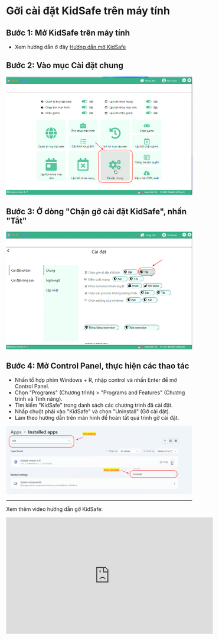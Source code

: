 # Gỡi cài đặt KidSafe trên máy tính

## Bước 1: Mở KidSafe trên máy tính

-   Xem hướng dẫn ở đây [Hướng dẫn mở KidSafe](../open-pc)

## Bước 2: Vào mục Cài đặt chung

![Mở cài đăt](../img/p7.png)

## Bước 3: Ở dòng "Chặn gỡ cài đặt KidSafe", nhấn "Tắt"

![Tắt chặn gỡ cài đặt](../img/p8.png)

## Bước 4: Mở Control Panel, thực hiện các thao tác

-   Nhấn tổ hợp phím Windows + R, nhập control và nhấn Enter để mở Control Panel.
-   Chọn "Programs" (Chương trình) > "Programs and Features" (Chương trình và Tính năng).
-   Tìm kiếm "KidSafe" trong danh sách các chương trình đã cài đặt.
-   Nhấp chuột phải vào "KidSafe" và chọn "Uninstall" (Gỡ cài đặt).
-   Làm theo hướng dẫn trên màn hình để hoàn tất quá trình gỡ cài đặt.

![Tìm và chọn gỡ kidsafe](../img/p9.png)

---

Xem thêm video hướng dẫn gỡ KidSafe:

<iframe width="560" height="315" src="https://www.youtube.com/embed/0dU5XkMC5bI?si=H5iuVMU2Zxy_Wfws" title="YouTube video player" frameborder="0" allow="accelerometer; autoplay; clipboard-write; encrypted-media; gyroscope; picture-in-picture; web-share" referrerpolicy="strict-origin-when-cross-origin" allowfullscreen></iframe>
